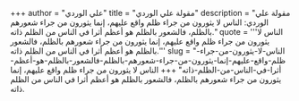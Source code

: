 +++
author = "علي الوردي"
title = "مقولة علي الوردي"
description = "مقولة علي الوردي: الناس لا يثورون من جراء ظلم واقع عليهم، إنما يثورون من جراء شعورهم بالظلم، فالشعور بالظلم هو أعظم أثرا في الناس من الظلم ذاته."
quote = '''الناس لا يثورون من جراء ظلم واقع عليهم، إنما يثورون من جراء شعورهم بالظلم، فالشعور بالظلم هو أعظم أثرا في الناس من الظلم ذاته.''' 
slug = "الناس-لا-يثورون-من-جراء-ظلم-واقع-عليهم-إنما-يثورون-من-جراء-شعورهم-بالظلم-فالشعور-بالظلم-هو-أعظم-أثرا-في-الناس-من-الظلم-ذاته"
+++
الناس لا يثورون من جراء ظلم واقع عليهم، إنما يثورون من جراء شعورهم بالظلم، فالشعور بالظلم هو أعظم أثرا في الناس من الظلم ذاته.
